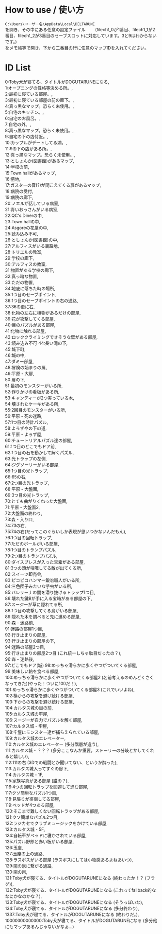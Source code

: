 # How to use / 使い方
`C:\Users\ユーザー名\AppData\Local\DELTARUNE`  
を開き、その中にある任意の設定ファイル　　
(filech1_0が1番目、filech1_1が2番目、filech1_2が3番目のセーブスロットに対応しています。3と9はわからないです。)  
をメモ帳等で開き、下から二番目の行に任意のマップIDを入れてください。
# ID List
0:Toby犬が寝てる、タイトルがDOGUTARUNEになる,  
1:オープニングの性格等決める所。,  
2:最初に寝ている部屋。,  
3:最初に寝ている部屋の前の廊下。,  
4:真っ黒なマップ。恐らく未使用。,  
5:自宅のキッチン。,  
6:自宅のお風呂。,  
7:自宅の外。,  
8:真っ黒なマップ。恐らく未使用。,  
9:自宅の下の店付近。,  
10:カップルがデートしてる湖。,  
11:9の下の店がある所。,  
12:真っ黒なマップ。恐らく未使用。,  
13:としょんか(図書館)があるマップ,  
14:学校の前,  
15:Town hallがあるマップ,  
16:墓地,  
17:ガスターの音(?)が聞こえてくる扉があるマップ,  
18:病院の受付,  
19:病院の廊下,  
20:ノエルが話している病室,  
21:青いおっさんがいる病室,  
22:QC's Dinerの中,  
23:Town hallの中,  
24:Asgoreの花屋の中,  
25:読み込み不可,  
26:としょんか(図書館)の中,  
27:アルフィスがいる裏路地,  
28:トリエルの教室,  
29:学校の廊下,  
30:アルフィスの教室,  
31:物置がある学校の廊下,  
32:真っ暗な物置,  
33:ただの物置,  
34:地底に落ちた時の場所,  
35:1つ目のセーブポイント,  
36:1つ目のセーブポイントの右の通路,  
37:36の更に右,  
38:化物の左右に植物があるだけの部屋,  
39:花が攻撃してくる部屋,  
40:目のパズルがある部屋,  
41:化物に触れる部屋,  
42:ロッククライミングできそうな壁がある部屋,  
43:読み込み不可
44:長い滝の下,  
45:城下町,  
46:城の中,  
47:ダミー部屋,  
48:冒険の始まりの扉,  
49:平原 - 大扉,  
50:扉の下,  
51:最初のモンスターがいる所,  
52:作りかけの看板がある所,  
53:キャンディーが2つ実っている木,  
54:壊されたケーキがある所,  
55:2回目のモンスターがいる所,  
56:平原 - 死の迷路,  
57:1つ目の時計パズル,  
58:よろずやの下の道,  
59:平原 - よろず屋,  
60:チュートリアルパズル達の部屋,  
61:1つ目のどこでもドア前,  
62:1つ目の石を動かして解くパズル,  
63:光トラップの左側,  
64:ジグソーリーがいる部屋,  
65:1つ目の光トラップ,  
66:65の右,  
67:2つ目の光トラップ,  
68:平原 - 大盤面,  
69:3つ目の光トラップ,  
70:とても曲がりくねった大盤面,  
71:平原 - 大盤面2,  
72:大盤面の終わり,  
73:森 - 入り口,  
74:73の右,  
75:74の右(だってこのぐらいしか表現が思いつかないんだもん),  
76:1つ目の回転トラップ,  
77:ただのボールがいる部屋,  
78:1つ目のトランプパズル,  
79:2つ目のトランプパズル,  
80:ダイスブレスが入った宝箱がある部屋,  
81:3つの頭が喧嘩してる敵が出てくる所,  
82:スイーツ即売会,  
83:ピコピコハンマー鍛冶職人がいる所,  
84:三色団子みたいな芋虫がいる所,  
85:バレリーナの間を潜り抜けるトラップ1つ目,  
86:壊れた鍵Bが手に入る宝箱がある部屋の下,  
87:スージーが草に隠れてる所,  
88:1つ目の攻撃してくる鳥がいる部屋,  
89:隠れた木を調べると先に進める部屋,  
90:森 - 迷路前,  
91:迷路の部屋1つ目,  
92:行き止まりの部屋,  
93:行き止まりの部屋の下,  
94:迷路の部屋2つ目,  
95:行き止まりの部屋2つ目 (これ統一しちゃ駄目だったの？),  
96:森 - 迷路後,  
97:どこでもドア(城)
98:めっちゃ滑らかに歩くやつがついてくる部屋,  
99:美味しい飴を食べる部屋,  
100:めっちゃ滑らかに歩くやつがついてくる部屋2 (名前考えるのめんどくさくなってきた)(やった！ついに100だ！),  
101:めっちゃ滑らかに歩くやつがついてくる部屋3 (これでいいよね),  
102:横からの攻撃を避け続ける部屋,  
103:下からの攻撃を避け続ける部屋,  
104:カルタス城の目の前,  
105:カルタス城の牢屋,  
106:スージーが自力でパズルを解く部屋,  
107:カルタス城 - 牢屋,  
108:牢屋にモンスター達が捕らえられている部屋,  
109:カルタス城のエレベーター,  
110:カルタス城のエレベーター (多分階層が違う),  
111:カルタス城 - ？？？ (多分ここなんか重要。ストーリーの分岐とかしてくれると嬉しい),  
112:111の右 (3Dでの戦闘とか聞いてない、というか酔った),  
113:カルタス城入ってすぐの廊下,  
114:カルタス城 - 1F,  
115:家族写真がある部屋 (誰の？),  
116:4つの回転トラップを回避して進む部屋,  
117:クソ簡単なパズル1つ目,  
118:見張りが徘徊してる部屋,  
119:ベッドが4つある部屋,  
120:そこまで難しくない回転トラップがある部屋,  
121:クソ簡単なパズル2つ目,  
122:ラジカセでクラブミュージックをかけている部屋,  
123:カルタス城 - 5F,  
124:自転車がベッドに寝かされている部屋,  
125:パズル野郎と赤い板がいる部屋,  
126:玉座,  
127:玉座の上の通路,  
128:ラスボスがいる部屋 (ラスボスにしては小物感あるよねあいつ),  
129:闇の泉に繋がる通路,  
130:闇の泉,  
131:Toby犬が寝てる、タイトルがDOGUTARUNEになる (終わったか！？ (フラグ)),  
132:Toby犬が寝てる、タイトルがDOGUTARUNEになる (これってfallback的ななにかなのかな？),  
133:Toby犬が寝てる、タイトルがDOGUTARUNEになる (そうっぽいな),  
134:Toby犬が寝てる、タイトルがDOGUTARUNEになる (多分終わり),  
1337:Toby犬が寝てる、タイトルがDOGUTARUNEになる (終わりだ。),  
10000000000000:Toby犬が寝てる、タイトルがDOGUTARUNEになる (多分他にもマップあるんじゃないかなぁ...)
